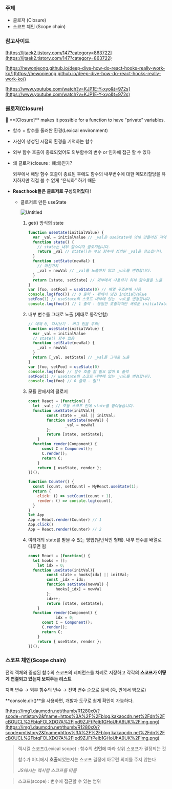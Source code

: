 ### 주제

- 클로저 (Closure)
- 스코프 체인 (Scope chain)

### 참고사이트

[https://ljtaek2.tistory.com/147?category=863722](https://ljtaek2.tistory.com/147?category=863722)

[https://hewonjeong.github.io/deep-dive-how-do-react-hooks-really-work-ko/](https://hewonjeong.github.io/deep-dive-how-do-react-hooks-really-work-ko/)

[https://www.youtube.com/watch?v=KJP1E-Y-xyo&t=972s](https://www.youtube.com/watch?v=KJP1E-Y-xyo&t=972s)

### 클로저(Closure)

<aside>
🌟 **[Closure]** makes it possible for a function to have “private” variables.

</aside>

- 함수 + 함수를 둘러싼 환경(Lexical environment)
- 자신이 생성된 시점의 환경을 기억하는 함수
- 외부 함수 호출이 종료되었어도 외부함수의 변수 or 인자에 접근 할 수 있다
- 왜 클로저(closure : 폐쇄)인가?
    
    외부에서 해당 함수 호출이 종료된 후에도 함수의 내부변수에 대한 메모리할당을 유지하지만 직접 볼 수 없게 “은닉화” 하기 때문
    
- **React hook들은 클로저로 구성되어있다 !**
    - 클로저로 만든 useState


        ![Untitled](https://user-images.githubusercontent.com/30085476/150357947-3fb6bb13-a0e7-406d-94e3-7d3cf37758ba.png)
        
        1. get() 방식의 state
            
            ```jsx
            function useState(initialValue) {
              var _val = initialValue // _val은 useState에 의해 만들어진 지역 변수입니다.
              function state() {
                // state는 내부 함수이자 클로저입니다.
                return _val // state()는 부모 함수에 정의된 _val을 참조합니다.
              }
              function setState(newVal) {
                // 마찬가지
                _val = newVal // _val를 노출하지 않고 _val를 변경합니다.
              }
              return [state, setState] // 외부에서 사용하기 위해 함수들을 노출
            }
            var [foo, setFoo] = useState(0) // 배열 구조분해 사용
            console.log(foo()) // 0 출력 - 위에서 넘긴 initialValue
            setFoo(1) // useState의 스코프 내부에 있는 _val를 변경합니다.
            console.log(foo()) // 1 출력 - 동일한 호출하지만 새로운 initialValue
            ```
            
        
        1. 내부 변수를 그대로 노출 (제대로 동작안함)
            
            ```jsx
            // 예제 0, 다시보기 - 버그 있음 주의!
            function useState(initialValue) {
              var _val = initialValue
              // state() 함수 없음
              function setState(newVal) {
                _val = newVal
              }
              return [_val, setState] // _val를 그대로 노출
            }
            var [foo, setFoo] = useState(0)
            console.log(foo) // 함수 호출 할 필요 없이 0 출력
            setFoo(1) // useState의 스코프 내부에 있는 _val를 변경합니다.
            console.log(foo) // 0 출력 - 헐!!
            ```
            
        
        1. 모듈 안에서의 클로저
            
            ```jsx
            const React = (function() {
              let _val; // 모듈 스코프 안에 state를 잡아놓습니다.
              function useState(initVal){
            		const state = _val || initVal;
            		function setState(newVal) {
            		        _val = newVal
            		};
            		return [state, setState];
            	}
              function render(Component) {
                  const C = Component();
                  C.render();
                  return C;
                }
            	return { useState, render };
            })();
            
            function Counter() {
              const [count, setCount] = MyReact.useState(1);
              return {
                click: () => setCount(count + 1),
                render: () => console.log(count),
              }
            }
            let App
            App = React.render(Counter) // 1
            App.click()
            App = React.render(Counter) // 2
            ```
            
        
        1. 여러개의 state를 받을 수 있는 방법(일반적인 형태). 내부 변수를 배열로 다루면 됨
            
            ```jsx
            const React = (function() {
              let hooks = [];
            	let idx = 0;
              function useState(initVal){
            		const state = hooks[idx] || initVal;
            		const _idx = idx;
            		function setState(newVal) {
            			hooks[_idx] = newVal
            		};
            		idx++;
            		return [state, setState];
            	}
              function render(Component) {
            			idx = 0;
                  const C = Component();
                  C.render();
                  return C;
                }
            	return { useState, render };
            })();
            ```
            

### 스코프 체인(Scope chain)

전역 객체와 중첩된 함수의 스코프의 레퍼런스를 차례로 저장하고 각각의 **스코프가 어떻게 연결되고 있는지 보여주는 리스트**

지역 변수 → 외부 함수의 변수 → 전역 변수 순으로 탐색 (즉, 안에서 밖으로)

**console.dir()**을 사용하면, 개발자 도구로 쉽게 확인이 가능하다.

[https://img1.daumcdn.net/thumb/R1280x0/?scode=mtistory2&fname=https%3A%2F%2Fblog.kakaocdn.net%2Fdn%2FcBOUCL%2FbtqFOLXDO7A%2FIpd9ZJFtPelb1GHoUhA9UK%2Fimg.png](https://img1.daumcdn.net/thumb/R1280x0/?scode=mtistory2&fname=https%3A%2F%2Fblog.kakaocdn.net%2Fdn%2FcBOUCL%2FbtqFOLXDO7A%2FIpd9ZJFtPelb1GHoUhA9UK%2Fimg.png)

> 렉시컬 스코프(Lexical scope) : 함수의 **선언**에 따라 상위 스코프가 결정되는 것
> 
> 
> 함수가 어디에서 **호출**되었는지는 스코프 결정에 아무런 의미를 주지 않는다
> 
> *JS에서는 렉시컬 스코프를 따름*
> 

> 스코프(scope) : 변수에 접근할 수 있는 범위
>
